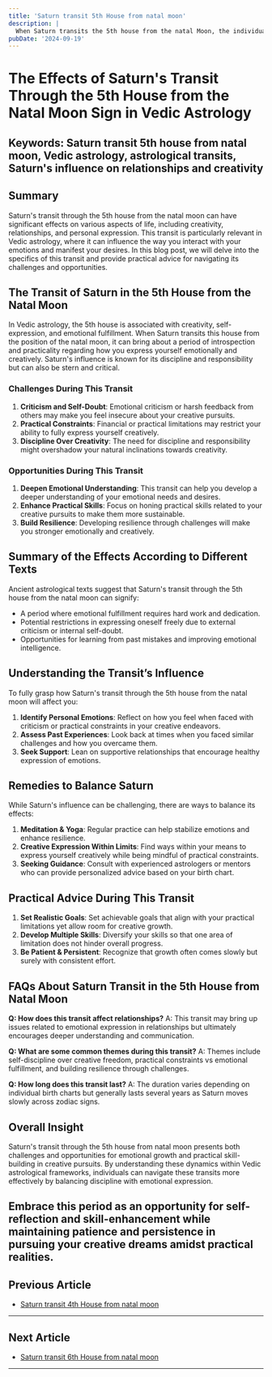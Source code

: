 ```yaml
---
title: 'Saturn transit 5th House from natal moon'
description: |
  When Saturn transits the 5th house from the natal Moon, the individual may face difficulties in relationships with children, failure in endeavors, and mental distress. This period is marked by a decline in creativity and potential financial losses.
pubDate: '2024-09-19'
---
```


# The Effects of Saturn's Transit Through the 5th House from the Natal Moon Sign in Vedic Astrology

## Keywords: Saturn transit 5th house from natal moon, Vedic astrology, astrological transits, Saturn's influence on relationships and creativity

## Summary
Saturn's transit through the 5th house from the natal moon can have significant effects on various aspects of life, including creativity, relationships, and personal expression. This transit is particularly relevant in Vedic astrology, where it can influence the way you interact with your emotions and manifest your desires. In this blog post, we will delve into the specifics of this transit and provide practical advice for navigating its challenges and opportunities.

## The Transit of Saturn in the 5th House from the Natal Moon

In Vedic astrology, the 5th house is associated with creativity, self-expression, and emotional fulfillment. When Saturn transits this house from the position of the natal moon, it can bring about a period of introspection and practicality regarding how you express yourself emotionally and creatively. Saturn's influence is known for its discipline and responsibility but can also be stern and critical.

### Challenges During This Transit

1. **Criticism and Self-Doubt**: Emotional criticism or harsh feedback from others may make you feel insecure about your creative pursuits.
2. **Practical Constraints**: Financial or practical limitations may restrict your ability to fully express yourself creatively.
3. **Discipline Over Creativity**: The need for discipline and responsibility might overshadow your natural inclinations towards creativity.

### Opportunities During This Transit

1. **Deepen Emotional Understanding**: This transit can help you develop a deeper understanding of your emotional needs and desires.
2. **Enhance Practical Skills**: Focus on honing practical skills related to your creative pursuits to make them more sustainable.
3. **Build Resilience**: Developing resilience through challenges will make you stronger emotionally and creatively.

## Summary of the Effects According to Different Texts

Ancient astrological texts suggest that Saturn's transit through the 5th house from the natal moon can signify:

- A period where emotional fulfillment requires hard work and dedication.
- Potential restrictions in expressing oneself freely due to external criticism or internal self-doubt.
- Opportunities for learning from past mistakes and improving emotional intelligence.

## Understanding the Transit’s Influence

To fully grasp how Saturn's transit through the 5th house from the natal moon will affect you:

1. **Identify Personal Emotions**: Reflect on how you feel when faced with criticism or practical constraints in your creative endeavors.
2. **Assess Past Experiences**: Look back at times when you faced similar challenges and how you overcame them.
3. **Seek Support**: Lean on supportive relationships that encourage healthy expression of emotions.

## Remedies to Balance Saturn

While Saturn's influence can be challenging, there are ways to balance its effects:

1. **Meditation & Yoga**: Regular practice can help stabilize emotions and enhance resilience.
2. **Creative Expression Within Limits**: Find ways within your means to express yourself creatively while being mindful of practical constraints.
3. **Seeking Guidance**: Consult with experienced astrologers or mentors who can provide personalized advice based on your birth chart.

## Practical Advice During This Transit

1. **Set Realistic Goals**: Set achievable goals that align with your practical limitations yet allow room for creative growth.
2. **Develop Multiple Skills**: Diversify your skills so that one area of limitation does not hinder overall progress.
3. **Be Patient & Persistent**: Recognize that growth often comes slowly but surely with consistent effort.

## FAQs About Saturn Transit in the 5th House from Natal Moon

**Q: How does this transit affect relationships?**
A: This transit may bring up issues related to emotional expression in relationships but ultimately encourages deeper understanding and communication.

**Q: What are some common themes during this transit?**
A: Themes include self-discipline over creative freedom, practical constraints vs emotional fulfillment, and building resilience through challenges.

**Q: How long does this transit last?**
A: The duration varies depending on individual birth charts but generally lasts several years as Saturn moves slowly across zodiac signs.

## Overall Insight

Saturn's transit through the 5th house from natal moon presents both challenges and opportunities for emotional growth and practical skill-building in creative pursuits. By understanding these dynamics within Vedic astrological frameworks, individuals can navigate these transits more effectively by balancing discipline with emotional expression.

Embrace this period as an opportunity for self-reflection and skill-enhancement while maintaining patience and persistence in pursuing your creative dreams amidst practical realities.
---

## Previous Article
- [Saturn transit 4th House from natal moon](200704_Saturn_transit_4th_House_from_natal_moon.md)

---

## Next Article
- [Saturn transit 6th House from natal moon](200706_Saturn_transit_6th_House_from_natal_moon.md)

---
